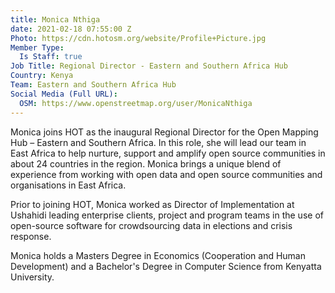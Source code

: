 ```yaml
---
title: Monica Nthiga
date: 2021-02-18 07:55:00 Z
Photo: https://cdn.hotosm.org/website/Profile+Picture.jpg
Member Type:
  Is Staff: true
Job Title: Regional Director - Eastern and Southern Africa Hub
Country: Kenya
Team: Eastern and Southern Africa Hub
Social Media (Full URL):
  OSM: https://www.openstreetmap.org/user/MonicaNthiga
---
```


Monica joins HOT as the inaugural Regional Director for the  Open Mapping Hub – Eastern and Southern Africa. In this role, she will lead our team in East Africa to help nurture, support and amplify open source communities in about 24 countries in the region. Monica brings a unique blend of experience from working with open data and open source communities and organisations in East Africa.

Prior to joining HOT, Monica worked as Director of Implementation at Ushahidi leading enterprise clients, project and program teams in the use of open-source software for crowdsourcing data in elections and crisis response.

Monica holds a Masters Degree in Economics (Cooperation and Human Development) and a Bachelor's Degree in Computer Science from Kenyatta University.